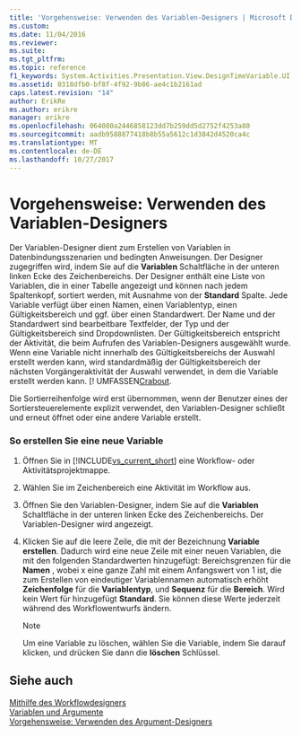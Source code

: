 ```yaml
---
title: 'Vorgehensweise: Verwenden des Variablen-Designers | Microsoft Docs'
ms.custom: 
ms.date: 11/04/2016
ms.reviewer: 
ms.suite: 
ms.tgt_pltfrm: 
ms.topic: reference
f1_keywords: System.Activities.Presentation.View.DesignTimeVariable.UI
ms.assetid: 0318dfb0-bf8f-4f92-9b86-ae4c1b2161ad
caps.latest.revision: "14"
author: ErikRe
ms.author: erikre
manager: erikre
ms.openlocfilehash: 064080a2446858123dd7b259dd5d2752f4253a80
ms.sourcegitcommit: aadb9588877418b8b55a5612c1d3842d4520ca4c
ms.translationtype: MT
ms.contentlocale: de-DE
ms.lasthandoff: 10/27/2017
---
```

# <a name="how-to-use-the-variable-designer"></a>Vorgehensweise: Verwenden des Variablen-Designers
Der Variablen-Designer dient zum Erstellen von Variablen in Datenbindungsszenarien und bedingten Anweisungen. Der Designer zugegriffen wird, indem Sie auf die **Variablen** Schaltfläche in der unteren linken Ecke des Zeichenbereichs. Der Designer enthält eine Liste von Variablen, die in einer Tabelle angezeigt und können nach jedem Spaltenkopf, sortiert werden, mit Ausnahme von der **Standard** Spalte. Jede Variable verfügt über einen Namen, einen Variablentyp, einen Gültigkeitsbereich und ggf. über einen Standardwert. Der Name und der Standardwert sind bearbeitbare Textfelder, der Typ und der Gültigkeitsbereich sind Dropdownlisten. Der Gültigkeitsbereich entspricht der Aktivität, die beim Aufrufen des Variablen-Designers ausgewählt wurde. Wenn eine Variable nicht innerhalb des Gültigkeitsbereichs der Auswahl erstellt werden kann, wird standardmäßig der Gültigkeitsbereich der nächsten Vorgängeraktivität der Auswahl verwendet, in dem die Variable erstellt werden kann. [! UMFASSEN[Crabout](/dotnet/framework/windows-workflow-foundation/variables-and-arguments).  
  
 Die Sortierreihenfolge wird erst übernommen, wenn der Benutzer eines der Sortiersteuerelemente explizit verwendet, den Variablen-Designer schließt und erneut öffnet oder eine andere Variable erstellt.  
  
### <a name="to-create-a-new-variable"></a>So erstellen Sie eine neue Variable  
  
1.  Öffnen Sie in [!INCLUDE[vs_current_short](../code-quality/includes/vs_current_short_md.md)] eine Workflow- oder Aktivitätsprojektmappe.  
  
2.  Wählen Sie im Zeichenbereich eine Aktivität im Workflow aus.  
  
3.  Öffnen Sie den Variablen-Designer, indem Sie auf die **Variablen** Schaltfläche in der unteren linken Ecke des Zeichenbereichs. Der Variablen-Designer wird angezeigt.  
  
4.  Klicken Sie auf die leere Zeile, die mit der Bezeichnung **Variable erstellen**. Dadurch wird eine neue Zeile mit einer neuen Variablen, die mit den folgenden Standardwerten hinzugefügt: Bereichsgrenzen für die **Namen** , wobei x eine ganze Zahl mit einem Anfangswert von 1 ist, die zum Erstellen von eindeutiger Variablennamen automatisch erhöht  **Zeichenfolge** für die **Variablentyp**, und **Sequenz** für die **Bereich**. Wird kein Wert für hinzugefügt **Standard**. Sie können diese Werte jederzeit während des Workflowentwurfs ändern.  
  
    > [!NOTE]
    >  Um eine Variable zu löschen, wählen Sie die Variable, indem Sie darauf klicken, und drücken Sie dann die **löschen** Schlüssel.  
  
## <a name="see-also"></a>Siehe auch  
 [Mithilfe des Workflowdesigners](../workflow-designer/using-the-workflow-designer.md)   
 [Variablen und Argumente](/dotnet/framework/windows-workflow-foundation/variables-and-arguments)   
 [Vorgehensweise: Verwenden des Argument-Designers](../workflow-designer/how-to-use-the-argument-designer.md)